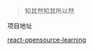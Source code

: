 > 知其然知其所以然

项目地址

[react-opensource-learning](https://github.com/Saber2pr/react-opensource-learning)
